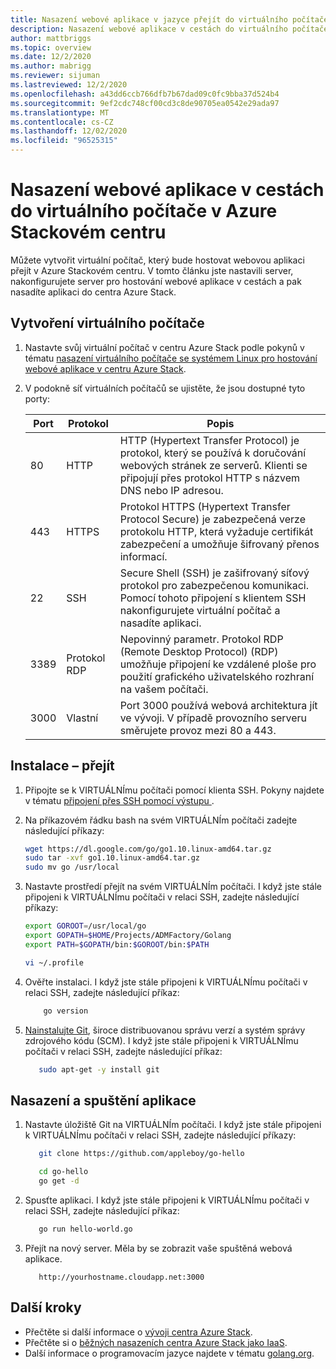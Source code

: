 ```yaml
---
title: Nasazení webové aplikace v jazyce přejít do virtuálního počítače v Azure Stackovém centru
description: Nasazení webové aplikace v cestách do virtuálního počítače v Azure Stackovém centru
author: mattbriggs
ms.topic: overview
ms.date: 12/2/2020
ms.author: mabrigg
ms.reviewer: sijuman
ms.lastreviewed: 12/2/2020
ms.openlocfilehash: a43dd6ccb766dfb7b67dad09c0fc9bba37d524b4
ms.sourcegitcommit: 9ef2cdc748cf00cd3c8de90705ea0542e29ada97
ms.translationtype: MT
ms.contentlocale: cs-CZ
ms.lasthandoff: 12/02/2020
ms.locfileid: "96525315"
---
```

# <a name="deploy-a-go-web-app-to-a-vm-in-azure-stack-hub"></a>Nasazení webové aplikace v cestách do virtuálního počítače v Azure Stackovém centru

Můžete vytvořit virtuální počítač, který bude hostovat webovou aplikaci přejít v Azure Stackovém centru. V tomto článku jste nastavili server, nakonfigurujete server pro hostování webové aplikace v cestách a pak nasadíte aplikaci do centra Azure Stack.

## <a name="create-a-vm"></a>Vytvoření virtuálního počítače

1. Nastavte svůj virtuální počítač v centru Azure Stack podle pokynů v tématu [nasazení virtuálního počítače se systémem Linux pro hostování webové aplikace v centru Azure Stack](azure-stack-dev-start-howto-deploy-linux.md).

2. V podokně síť virtuálních počítačů se ujistěte, že jsou dostupné tyto porty:

    | Port | Protokol | Popis |
    | --- | --- | --- |
    | 80 | HTTP | HTTP (Hypertext Transfer Protocol) je protokol, který se používá k doručování webových stránek ze serverů. Klienti se připojují přes protokol HTTP s názvem DNS nebo IP adresou. |
    | 443 | HTTPS | Protokol HTTPS (Hypertext Transfer Protocol Secure) je zabezpečená verze protokolu HTTP, která vyžaduje certifikát zabezpečení a umožňuje šifrovaný přenos informací. |
    | 22 | SSH | Secure Shell (SSH) je zašifrovaný síťový protokol pro zabezpečenou komunikaci. Pomocí tohoto připojení s klientem SSH nakonfigurujete virtuální počítač a nasadíte aplikaci. |
    | 3389 | Protokol RDP | Nepovinný parametr. Protokol RDP (Remote Desktop Protocol) (RDP) umožňuje připojení ke vzdálené ploše pro použití grafického uživatelského rozhraní na vašem počítači.   |
    | 3000 | Vlastní | Port 3000 používá webová architektura jít ve vývoji. V případě provozního serveru směrujete provoz mezi 80 a 443. |

## <a name="install-go"></a>Instalace – přejít

1. Připojte se k VIRTUÁLNÍmu počítači pomocí klienta SSH. Pokyny najdete v tématu [připojení přes SSH pomocí výstupu ](azure-stack-dev-start-howto-ssh-public-key.md#connect-with-ssh-by-using-putty).

1. Na příkazovém řádku bash na svém VIRTUÁLNÍm počítači zadejte následující příkazy:

    ```bash  
    wget https://dl.google.com/go/go1.10.linux-amd64.tar.gz
    sudo tar -xvf go1.10.linux-amd64.tar.gz
    sudo mv go /usr/local
    ```

2. Nastavte prostředí přejít na svém VIRTUÁLNÍm počítači. I když jste stále připojeni k VIRTUÁLNÍmu počítači v relaci SSH, zadejte následující příkazy:

    ```bash  
    export GOROOT=/usr/local/go
    export GOPATH=$HOME/Projects/ADMFactory/Golang
    export PATH=$GOPATH/bin:$GOROOT/bin:$PATH

    vi ~/.profile
    ```

3. Ověřte instalaci. I když jste stále připojeni k VIRTUÁLNÍmu počítači v relaci SSH, zadejte následující příkaz:

    ```bash  
        go version
    ```

3. [Nainstalujte Git](https://git-scm.com), široce distribuovanou správu verzí a systém správy zdrojového kódu (SCM). I když jste stále připojeni k VIRTUÁLNÍmu počítači v relaci SSH, zadejte následující příkaz:

    ```bash  
       sudo apt-get -y install git
    ```

## <a name="deploy-and-run-the-app"></a>Nasazení a spuštění aplikace

1. Nastavte úložiště Git na VIRTUÁLNÍm počítači. I když jste stále připojeni k VIRTUÁLNÍmu počítači v relaci SSH, zadejte následující příkazy:

    ```bash  
       git clone https://github.com/appleboy/go-hello
    
       cd go-hello
       go get -d
    ```

2. Spusťte aplikaci. I když jste stále připojeni k VIRTUÁLNÍmu počítači v relaci SSH, zadejte následující příkaz:

    ```bash  
       go run hello-world.go
    ```

3. Přejít na nový server. Měla by se zobrazit vaše spuštěná webová aplikace.

    ```HTTP  
       http://yourhostname.cloudapp.net:3000
    ```

## <a name="next-steps"></a>Další kroky

- Přečtěte si další informace o [vývoji centra Azure Stack](azure-stack-dev-start.md).
- Přečtěte si o [běžných nasazeních centra Azure Stack jako IaaS](azure-stack-dev-start-deploy-app.md).
- Další informace o programovacím jazyce najdete v tématu [golang.org](https://golang.org).
